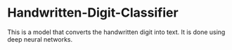 # Handwritten-Digit-Classifier
This is a model that converts the handwritten digit into text. It is done using deep neural networks.
